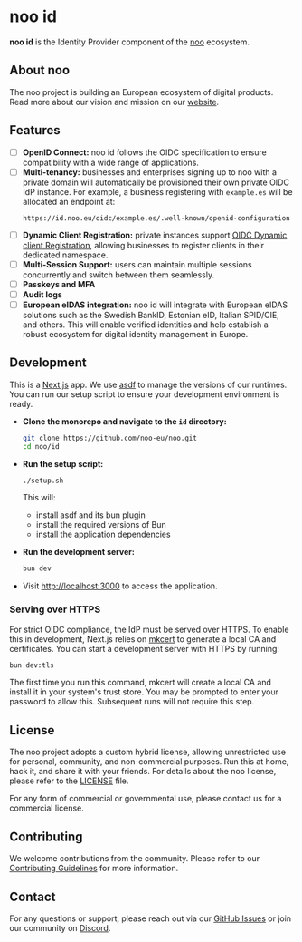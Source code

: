 # noo id

**noo id** is the Identity Provider component of the [noo](https://noo.eu) ecosystem.

## About noo

The noo project is building an European ecosystem of digital products. Read more about our vision and mission on our [website](https://noo.eu).

## Features

- [ ] **OpenID Connect:** noo id follows the OIDC specification to ensure compatibility with a wide range of applications.
- [ ] **Multi-tenancy:** businesses and enterprises signing up to noo with a private domain will automatically be provisioned their own private OIDC IdP instance. For example, a business registering with `example.es` will be allocated an endpoint at:
  ```
  https://id.noo.eu/oidc/example.es/.well-known/openid-configuration
  ```
- [ ] **Dynamic Client Registration:** private instances support [OIDC Dynamic client Registration](https://openid.net/specs/openid-connect-registration-1_0.html), allowing businesses to register clients in their dedicated namespace.
- [ ] **Multi-Session Support:** users can maintain multiple sessions concurrently and switch between them seamlessly.
- [ ] **Passkeys and MFA**
- [ ] **Audit logs**
- [ ] **European eIDAS integration:** noo id will integrate with European eIDAS solutions such as the Swedish BankID, Estonian eID, Italian SPID/CIE, and others. This will enable verified identities and help establish a robust ecosystem for digital identity management in Europe.

## Development

This is a [Next.js](https://nextjs.org/) app. We use [asdf](https://asdf-vm.com/) to manage the versions of our runtimes. You can run our setup script to ensure your development environment is ready.

- **Clone the monorepo and navigate to the `id` directory:**

  ```bash
  git clone https://github.com/noo-eu/noo.git
  cd noo/id
  ```

- **Run the setup script:**
  ```bash
  ./setup.sh
  ```
  This will:
  - install asdf and its bun plugin
  - install the required versions of Bun
  - install the application dependencies
- **Run the development server:**

  ```bash
  bun dev
  ```

- Visit [http://localhost:3000](http://localhost:3000) to access the application.

### Serving over HTTPS

For strict OIDC compliance, the IdP must be served over HTTPS. To enable this in development, Next.js relies on [mkcert](https://github.com/FiloSottile/mkcert) to generate a local CA and certificates. You can start a development server with HTTPS by running:

```bash
bun dev:tls
```

The first time you run this command, mkcert will create a local CA and install it in your system's trust store. You may be prompted to enter your password to allow this. Subsequent runs will not require this step.

## License

The noo project adopts a custom hybrid license, allowing unrestricted use for personal, community, and non-commercial purposes. Run this at home, hack it, and share it with your friends. For details about the noo license, please refer to the [LICENSE](../LICENSE.md) file.

For any form of commercial or governmental use, please contact us for a commercial license.

## Contributing

We welcome contributions from the community. Please refer to our [Contributing Guidelines](../CONTRIBUTING.md) for more information.

## Contact

For any questions or support, please reach out via our [GitHub Issues](https://github.com/noo-eu/noo/issues) or join our community on [Discord](https://discord.gg/hZ8NYPPVP3).
